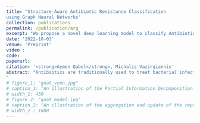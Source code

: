 ```yaml
---
title: "Structure-Aware Antibiotic Resistance Classification
using Graph Neural Networks"
collection: publications
permalink: /publication/arg
excerpt: "We propose a novel deep learning model to classify Antibiotic Resistance using protein sequence and structure [Read More](https://aymenqabel.github.io/publication/arg)"
date: '2022-10-03'
venue: 'Preprint'
video : 
code: 
paperurl: 
citation: '<strong>Aymen Qabel</strong>, Michalis Vazirgiannis'
abstract: "Antibiotics are traditionally used to treat bacterial infections. However, bacteria can develop immunity to drugs, making them ineffective and thus posing a serious threat to global health. Identifying and classifying the genes responsible for this resistance is critical for the prevention, diagnosis, and treatment of infections as well as the understanding of its mechanisms. Previous methods developed for this purpose have mostly been sequence-based, relying on comparison to existing databases or machine learning models trained on sequence features. However, genes with comparable functions may not always have similar sequences. As a result, in this paper, we develop a deep learning model that uses the protein structure as a complement to the sequence to classify novel ARGs (antibiotic resistant genes), which we expect to provide more useful information than the sequence alone. The proposed approach consists of two steps. First, we capitalize on the celebrated AlphaFold model to predict the 3D structure of a protein from its amino acid sequence. Then, we process the sequence using a transformers-based language model while we also apply a graph neural network to the graph extracted from the structure. We evaluate the proposed architecture on a standard benchmark dataset where it outperforms state-of-the-art methods.
"
# figure_1: "goat_venn.jpg"
# caption_1: "An illustration of the Partial Information Decomposition for the case of one central node and two neighbors. The blue and the red circle represent the mutual information provided by the two neighbors about the central node. Each of these mutual information terms contains two atomic parts: $I(u:v_1)$ consists of the unique information in the $v_1$ neighbor $(U_{v_1}$, blue patch) and the information shared with $v_2$ neighbor ($R$, purple patch). Similarly, $I(u:v_2)$ consists of the unique information in $v_2$ neighbor ($U_{v_2}$, red patch) and again the shared information $R$.  The joint mutual information $I(u : v_1,v_2)$ is represented by the yellow box encompassing the inner two circles. $I(u : v_1,v_2)$ consists of four elements: the unique information in $v_1$ neighbor, the unique information in $v_2$ neighbor, the redundant information among the two neighbors and additionally the synergistic information, $I(u : v_1,v_2) = U_{v_1} + U_{v_2} + R + S $" 
# width_1: 450
# figure_2: "goat_model.jpg"
# caption_2: "An illustration of the aggregation and update of the representation of node $v_i$ using a GOAT layer.<br> A self-attention mechanism is used in order to obtain a ranking between the nodes of the neighborhood and then the ordered neighborhood is given as input into a sequence model (LSTM) to produce the updated representation of node $v_i$."
# width_2 : 1000
---
```

